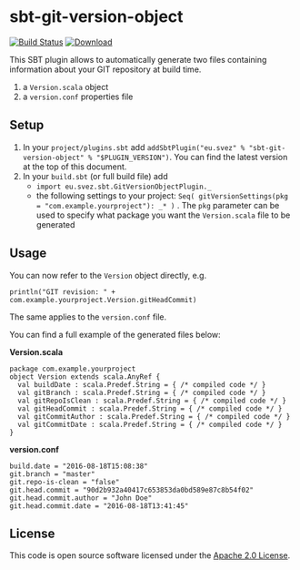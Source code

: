 # sbt-git-version-object

[![Build Status](https://travis-ci.org/svezfaz/sbt-git-version-object.svg?branch=master)](https://travis-ci.org/svezfaz/sbt-git-version-object)  [ ![Download](https://api.bintray.com/packages/svezfaz/sbt-plugins/sbt-git-version-object/images/download.svg) ](https://bintray.com/svezfaz/sbt-plugins/sbt-git-version-object/_latestVersion)

This SBT plugin allows to automatically generate two files containing information about your GIT repository at build time.
1. a ``Version.scala`` object
2. a ``version.conf`` properties file

## Setup
1. In your ``project/plugins.sbt`` add ``addSbtPlugin("eu.svez" % "sbt-git-version-object" % "$PLUGIN_VERSION")``. You can find the latest version at the top of this document.
2. In your ``build.sbt`` (or full build file) add
   * ``import eu.svez.sbt.GitVersionObjectPlugin._``
   * the following settings to your project: ``Seq( gitVersionSettings(pkg = "com.example.yourproject"): _* )`` . The `pkg` parameter can be used to specify what package you want the `Version.scala` file to be generated

## Usage
You can now refer to the `Version` object directly, e.g.

``println("GIT revision: " + com.example.yourproject.Version.gitHeadCommit)``

The same applies to the `version.conf` file.

You can find a full example of the generated files below:

**Version.scala**

```
package com.example.yourproject
object Version extends scala.AnyRef {
  val buildDate : scala.Predef.String = { /* compiled code */ }
  val gitBranch : scala.Predef.String = { /* compiled code */ }
  val gitRepoIsClean : scala.Predef.String = { /* compiled code */ }
  val gitHeadCommit : scala.Predef.String = { /* compiled code */ }
  val gitCommitAuthor : scala.Predef.String = { /* compiled code */ }
  val gitCommitDate : scala.Predef.String = { /* compiled code */ }
}
```

**version.conf**
```
build.date = "2016-08-18T15:08:38"
git.branch = "master"
git.repo-is-clean = "false"
git.head.commit = "90d2b932a40417c653853da0bd589e87c8b54f02"
git.head.commit.author = "John Doe"
git.head.commit.date = "2016-08-18T13:41:45"
```

## License
This code is open source software licensed under the [Apache 2.0 License]("http://www.apache.org/licenses/LICENSE-2.0.html").
